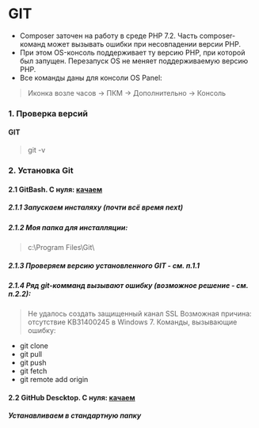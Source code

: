 # GIT #
* Composer заточен на работу в среде PHP 7.2. 
Часть composer-команд может вызывать ошибки при несовпадении версии PHP.
* При этом OS-консоль поддерживает ту версию PHP, при которой был запущен. Перезапуск OS не меняет поддерживаемую версию PHP.
* Все команды даны для консоли OS Panel:
> Иконка возле часов -> ПКМ -> Дополнительно -> Консоль

### 1. Проверка версий
#### GIT
> git -v

### 2. Установка Git
#### 2.1 GitBash. С нуля: [качаем](https://git-scm.com/downloads) 
##### 2.1.1 Запускаем инсталяху (почти всё время next)
##### 2.1.2 Моя папка для инсталляции: 
> c:\Program Files\Git\
##### 2.1.3 Проверяем версию установленного GIT - см. п.1.1
##### 2.1.4 Ряд git-комманд вызывают ошибку (возможное решение - см. п.2.2):
> Не удалось создать защищенный канал SSL
Возможная причина: отсутствие KB31400245 в Windows 7.
Команды, вызывающие ошибку:
* git clone
* git pull
* git push
* git fetch
* git remote add origin

#### 2.2 GitHub Descktop. С нуля: [качаем](https://desktop.github.com/) 
##### Устанавливаем в стандартную папку

